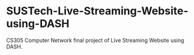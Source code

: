 # SUSTech-Live-Streaming-Website-using-DASH
CS305 Computer Network final project of Live Streaming Website using DASH.
